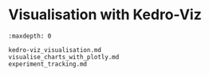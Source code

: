 # Visualisation with Kedro-Viz

```{toctree}
:maxdepth: 0

kedro-viz_visualisation.md
visualise_charts_with_plotly.md
experiment_tracking.md
```
